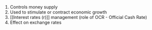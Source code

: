 1. Controls money supply
2. Used to stimulate or contract economic growth
3. [[Interest rates (r)]] management (role of OCR - Official Cash Rate)
4. Effect on exchange rates